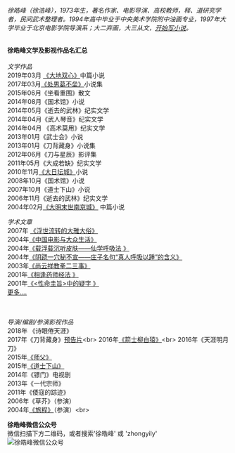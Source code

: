 <i>徐皓峰（徐浩峰），1973年生，著名作家、电影导演、高校教师，释、道研究学者，民间武术整理者。1994年高中毕业于中央美术学院附中油画专业，1997年大学毕业于北京电影学院导演系；大二弃画，大三从文，[开始写小说](https://mp.weixin.qq.com/s/USsi76t6lF7prrI_72B5nQ )。</i><br><br>

<b>徐皓峰文学及影视作品名汇总</b><br><br>
<i>文学作品</i><br>
2019年03月 [《大地双心》](https://mp.weixin.qq.com/s/IpmTKOljR2GzeRT6UDX7gA )中篇小说<br>
2017年03月[《处男葛不垒》](https://www.douban.com/group/topic/99451482/)小说集<br>
2015年06月《坐看重围》散文<br>
2014年08月《国术馆》小说<br>
2014年05月《逝去的武林》纪实文学<br>
2014年04月《武人琴音》纪实文学<br>
2014年04月 《高术莫用》纪实文学<br>
2013年01月《武士会》小说<br>
2013年01月《刀背藏身》小说集<br>
2012年06月《刀与星辰》影评集<br>
2011年05月《大成若缺》纪实文学<br>
2010年11月[《大日坛城》](http://m.yuedu.163.com/reader/book/a9b52edd52f44d13b08fe88da6200e0d_4)小说<br>
2008年10月《国术馆》小说<br>
2007年10月《道士下山》小说<br>
2006年11月《逝去的武林》纪实文学<br>
2004年02月[《大明末世南京城》](https://www.douban.com/doulist/43318001/) 中篇小说<br>

<i>学术文章</i><br>
2007年 [《浮世流转的大雅大俗》](https://www.ixueshu.com/document/8b060cde8646e68d318947a18e7f9386.html)<br>
2004年[《中国电影与大众生活》](https://www.ixueshu.com/document/7d3ef7921d61450e318947a18e7f9386.html)<br>
2004年[《载浮载沉听皮肤——仙学呼吸法 》](http://xueshu.baidu.com/usercenter/paper/show?paperid=43aa17b253dc65f69b6e9eefbb33f36a&site=xueshu_se)<br>
2004年[《阴跷一穴秘不宣——庄子名句“真人呼吸以踵”的含义》](https://www.ixueshu.com/document/1f90488d1293a100318947a18e7f9386.html)<br>
2003年[《尚云祥教拳二三事》](https://wenku.baidu.com/view/1ca8f12b453610661ed9f495.html)<br>
2001年[《相逢药师经法 》](https://www.douban.com/group/topic/5781625/)<br>
2001年[《<性命圭旨>中的疑字 》](http://www.360doc.com/content/16/1222/17/33842124_616863493.shtml)<br>
[更多....](http://xueshu.baidu.com/s?wd=%E5%BE%90%E7%9A%93%E5%B3%B0&pn=0&tn=SE_baiduxueshu_c1gjeupa&ie=utf-8&usm=1&sc_f_para=sc_tasktype%3D%7BfirstSimpleSearch%7D&sc_hit=1)

<br><br>
<i>导演/编剧/参演影视作品</i><br>
2018年 《诗眼倦天涯》<br>
2017年《刀背藏身》[预告片](https://v.qq.com/x/cover/gl4biyhysriv43f.html?)<br>
2016年[《箭士柳白猿》](https://v.qq.com/x/cover/0laopjqczo79rh4/q00205hdbqs.html?)<br>
2016年《天涯明月刀》<br>
2015年[《师父》](https://v.youku.com/v_show/id_XMTQ0NDY5ODA3Ng)<br>
2015年[《道士下山》](https://www.iqiyi.com/v_19rrntfzyc.html)<br>
2014年《镖门》电视剧<br>
2013年《一代宗师》<br>
2011年《倭寇的踪迹》<br>
2006年《草芥》（参演）<br>
2004年[《旅程》](https://v.qq.com/x/cover/9fjfbyiklyw4ndl.html?)（参演）<br>

<b>徐皓峰微信公众号</b><br>
微信扫描下方二维码，或者搜索'徐皓峰' 或 'zhongyily' <br>
![徐皓峰微信公众号](http://ww1.sinaimg.cn/thumbnail/006891Mqgy1gcusxgm8upj307a07a0sz.jpg)


